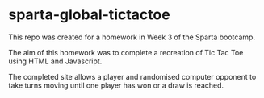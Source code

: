 # sparta-global-tictactoe

This repo was created for a homework in Week 3 of the Sparta bootcamp.

The aim of this homework was to complete a recreation of Tic Tac Toe using HTML and Javascript.

The completed site allows a player and randomised computer opponent to take turns moving until one player has won or a draw is reached.

